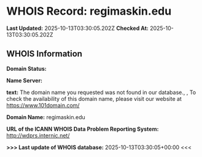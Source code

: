 # WHOIS Record: regimaskin.edu

**Last Updated:** 2025-10-13T03:30:05.202Z
**Checked At:** 2025-10-13T03:30:05.202Z

## WHOIS Information

**Domain Status:** 

**Name Server:** 

**text:** The domain name you requested was not found in our database., , To check the availability of this domain name, please visit our website at https://www.101domain.com/

**Domain Name:** regimaskin.edu

**URL of the ICANN WHOIS Data Problem Reporting System:** http://wdprs.internic.net/

**>>> Last update of WHOIS database:** 2025-10-13T03:30:05+00:00 <<<

